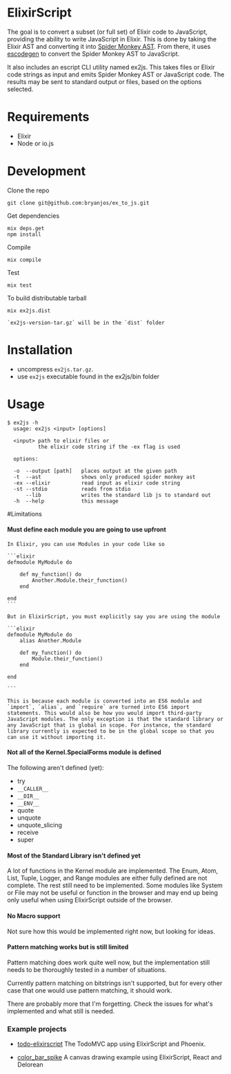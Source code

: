 ElixirScript
============

The goal is to convert a subset (or full set) of Elixir code to JavaScript, providing the ability to write JavaScript in Elixir. This is done by taking the Elixir AST and converting it into [Spider Monkey AST](https://developer.mozilla.org/en-US/docs/Mozilla/Projects/SpiderMonkey/Parser_API). From there, it uses [escodegen](https://github.com/estools/escodegen) to convert the Spider Monkey AST to JavaScript.

It also includes an escript CLI utility named ex2js. This takes files or Elixir code strings as input and emits Spider Monkey AST or JavaScript code. The results may be sent to standard output or files, based on the options selected.

Requirements
===========
* Elixir
* Node or io.js


Development
===========

Clone the repo
  
    git clone git@github.com:bryanjos/ex_to_js.git

Get dependencies

    mix deps.get
    npm install

Compile

    mix compile

Test

    mix test

To build distributable tarball

    mix ex2js.dist

    `ex2js-version-tar.gz` will be in the `dist` folder

Installation
==============

* uncompress `ex2js.tar.gz`.
* use `ex2js` executable found in the ex2js/bin folder


Usage
===

```
$ ex2js -h
  usage: ex2js <input> [options]

  <input> path to elixir files or 
          the elixir code string if the -ex flag is used

  options:

  -o  --output [path]   places output at the given path
  -t  --ast             shows only produced spider monkey ast
  -ex --elixir          read input as elixir code string
  -st --stdio           reads from stdio
      --lib             writes the standard lib js to standard out
  -h  --help            this message
```

#Limitations

#### Must define each module you are going to use upfront
  
    In Elixir, you can use Modules in your code like so

    ```elixir
    defmodule MyModule do
    
        def my_function() do
            Another.Module.their_function()
        end
        
    end
    ```
    
    But in ElixirScript, you must explicitly say you are using the module
    
    ```elixir
    defmodule MyModule do
        alias Another.Module
        
        def my_function() do
            Module.their_function()
        end
        
    end
    
    ```
    
    This is because each module is converted into an ES6 module and `import`, `alias`, and `require` are turned into ES6 import statements. This would also be how you would import third-party JavaScript modules. The only exception is that the standard library or any JavaScript that is global in scope. For instance, the standard library currently is expected to be in the global scope so that you can use it without importing it.

#### Not all of the Kernel.SpecialForms module is defined

The following aren't defined (yet):
    
* try
* `__CALLER__`
* `__DIR__`
* `__ENV__`
* quote
* unquote
* unquote_slicing
* receive
* super

#### Most of the Standard Library isn't defined yet
A lot of functions in the Kernel module are implemented. The Enum, Atom, List, Tuple, Logger, and Range modules are either fully defined are not complete. The rest still need to be implemented. Some modules like System or File may not be useful or function in the browser and may end up being only useful when using ElixirScript outside of the browser.

#### No Macro support
Not sure how this would be implemented right now, but looking for ideas.

#### Pattern matching works but is still limited
Pattern matching does work quite well now, but the implementation still needs to be thoroughly tested in a number of situations. 

Currently pattern matching on bitstrings isn't supported, but for every other case that one would use pattern matching, it should work.

There are probably more that I'm forgetting. Check the issues for what's implemented and what still is needed.

### Example projects

* [todo-elixirscript](https://github.com/bryanjos/example) The TodoMVC app using ElixirScript and Phoenix.
    
* [color_bar_spike](https://github.com/bryanjos/color_bar_spike) A canvas drawing example using ElixirScript, React and Delorean
